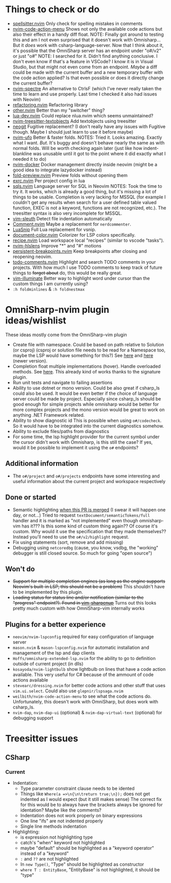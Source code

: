 # Things to check or do

- [spellsitter.nvim](https://github.com/lewis6991/spellsitter.nvim)
  Only check for spelling mistakes in comments
- [nvim-code-action-menu](https://github.com/weilbith/nvim-code-action-menu)
  Shows not only the available code actions but also their effect in a handy diff float.
  NOTE: Finally got around to testing this and am I not even surprised that it doesn't work with Omnisharp...
  But it _does_ work with csharp-language-server.
  Now that I think about it, it's possible that the OmniSharp server has an endpoint under "o#/v2" or just "o#"
  NOTE: I searched for it. Didn't find anything conclusive. I don't even know if that's a feature in VSCode? I know it is in Visual Studio, but that might not even come from an endpoint.
  _Maybe_ a diff could be made with the current buffer and a new temporary buffer with the code action applied? Is that even possible or does it directly change the current buffer?
- [nvim-spectre](https://github.com/nvim-pack/nvim-spectre)
  An alternative to CtrlsF (which I've never really taken the time to learn and use properly. Last time I checked it also had issues with Neovim)
- [refactoring.nvim](https://github.com/ThePrimeagen/refactoring.nvim)
  Refactoring library
- [other.nvim](https://github.com/rgroli/other.nvim)
  Better than my "switcher" thing?
- [lua-dev.nvim](https://github.com/folke/lua-dev.nvim)
  Could replace nlua.nvim which seems unmaintained?
- [nvim-treesitter-textobjects](https://github.com/nvim-treesitter/nvim-treesitter-textobjects)
  Add textobjects using treesitter
- [neogit](https://github.com/TimUntersberger/neogit)
  Fugitive replacement? (I don't really have any issues with Fugitive though. Maybe I should just learn to use it before maybe)
- [nvim-ufo](https://github.com/kevinhwang91/nvim-ufo)
  Better & faster folds.
  NOTES: Tried it. Looks amazing. Exactly what I want. _But_. It's buggy and doesn't behave nearly the same as with normal folds. Will be worth checking again later (just like how indent-blankline was unusable until it got to the point where it did exactly what I needed it to do)
- [nvim-docker](https://github.com/dgrbrady/nvim-docker)
  Docker management directly inside neovim (might be a good idea to integrate lazydocker instead)
- [fold-preview.nvim](https://github.com/anuvyklack/fold-preview.nvim)
  Preview folds without opening them
- [exrc.nvim](https://github.com/MunifTanjim/exrc.nvim)
  Per project config in lua
- [sqls.nvim](https://github.com/nanotee/sqls.nvim)
  Language server for SQL in Neovim
  NOTES: Took the time to try it. It works, which is already a good thing, but it's missing a lot of things to be usable.
  Completion is very lacking for MSSQL (for example I couldn't get any results when search for a user defined table valued function, EXEC is not a keyword, functions are not recognized, etc.).
  The treesitter syntax is also very incomplete for MSSQL.
- [vim-sleuth](https://github.com/tpope/vim-sleuth)
  Detect file indentation automatically
- [Comment.nvim](https://github.com/numToStr/Comment.nvim)
  Maybe a replacement for `nerdcommenter`.
- [LuaSnip](https://github.com/L3MON4D3/LuaSnip)
  Full Lua replacement for vsnip.
- [document-color.nvim](https://github.com/mrshmllow/document-color.nvim)
  Colorizer for LSP colors specifically.
- [recipe.nvim](https://github.com/ten3roberts/recipe.nvim)
  Load workspace local "recipes" (similar to vscode "tasks").
- [nvim-hlslens](https://github.com/kevinhwang91/nvim-hlslens)
  Improve "\*" and "#" motions
- [persistent-breakpoints.nvim](https://github.com/Weissle/persistent-breakpoints.nvim)
  Keep breakpoints after closing and reopening neovim.
- [todo-comments.nvim](https://github.com/folke/todo-comments.nvim)
  Highlight and search TODO comments in your projects.
  With how much I use TODO comments to keep track of future things to ~~forget about~~ do, this would be really great.
- [vim-illuminate](https://github.com/RRethy/vim-illuminate)
  Better way to highlight word under cursor than the custom things I am currently using?
- `:h foldminlines` & `:h foldnestmax`

# OmniSharp-nvim plugin ideas/wishlist

These ideas mostly come from the OmniSharp-vim plugin

- Create file with namespace. Could be based on path relative to Solution (or csproj)
  (csproj or solution file needs to be read for a Namespace too, maybe the LSP would have something for this?)
  See [here](https://github.com/jchannon/csharpextensions) and [here](https://github.com/KreativJos/csharpextensions) (newer version).
- Completion float multiple implementations (hover). Handle overloaded methods.
  See [here](https://github.com/OmniSharp/omnisharp-vim).
  This already kind of works thanks to the signature plugin.
- Run unit tests and navigate to failing assertions
- Ability to use dotnet or mono version. Could be also great if csharp_ls could also be used.
  It would be even better if the choice of language server could be made by project.
  Especially since csharp_ls should be good enough for simple projects while omnisharp would be better for more complex projects and the mono version would be great to work on anything .NET Framework related.
- Ability to show diagnostic id
  This is possible when using `o#/codecheck`.
  So it would have to be integrated into the current diagnostics somehow.
- Ability to exclude files/paths from diagnostics
- For some time, the lsp highlight provider for the current symbol under the cursor didn't work with Omnisharp, is this still the case? If yes, would it be possible to implement it using the `o#` endpoints?

## Additional information

- The `o#/project` and `o#/projects` endpoints have some interesting and useful information about the current project and workspace respectively

## Done or started

- Semantic highlighting [when this PR is merged](https://github.com/neovim/neovim/pull/15723) (I swear it will happen one day, or not...)
  Tried to request `textDocument/semanticTokens/full` handler and it is marked as "not implemented" even though omnisharp-vim has it??? Is this some kind of custom thing again??
  Of course it's custom. Why would it use the specification that they made themselves?? Instead you'll need to use the `o#/v2/highlight` request.
- Fix using statements (sort, remove and add missing)
- Debugging using `netcoredbg` (cause, you know, vsdbg, the "working" debugger is still closed source. So much for going "open source")

## Won't do

- ~~Support for multiple completion engines (as long as the engine supports Neovim's built-in LSP, this should not be a problem)~~
  This shouldn't have to be implemented by this plugin.
- ~~Loading status for status line and/or notification (similar to the "progress" endpoint?). Found in [vim-sharpenup](https://github.com/nickspoons/vim-sharpenup#statusline)~~
  Turns out this looks pretty much custom with how OmniSharp-vim internally works

## Plugins for a better experience

- `neovim/nvim-lspconfig` required for easy configuration of language server
- `mason.nvim` & `mason-lspconfig.nvim` for automatic installation and management of the lsp and dap clients
- `Hoffs/omnisharp-extended-lsp.nvim` for the ability to go to definition outside of current project (in dlls)
- `kosayoda/nvim-lightbulb` show lightbulb on lines that have a code action available. This very useful for C# because of the ammount of code actions available
- `stevearc/dressing.nvim` for better code actions and other stuff that uses `vim.ui.select`. Could also use `glepnir/lspsaga.nvim`
- `weilbith/nvim-code-action-menu` to see what the code actions do. Unfortunately, this doesn't work with OmniSharp, but does work with csharp_ls.
- `nvim-dap`, `nvim-dap-ui` (optional) & `nvim-dap-virtual-text` (optional) for debugging support


# Treesitter issues

## CSharp

### Current

- Indentation:
  - Type parameter constraint clause needs to be idented
  - Things like `Where(a =>\n{\n\treturn true;\n});` does not get indented as I would expect (but it still makes sense)
    The correct fix for this would be to always have the brackets always be ignored for identation? Maybe like the comments?
  - Indentation does not work properly on binary expressions
  - One line "ifs" are not indented properly
  - Single line methods indentation
- Highlighting:
  - is expression not highlighting type
  - catch's "when" keyword not highlighted
  - maybe "default" should be highlighted as a "keyword operator" instead of a "keyword"
  - `:` and `??` are not highlighted
  - In `new Type()`, "Type" should be highlighted as constructor
  - `where T : EntityBase`, "EntityBase" is not highlighted, it should be "type"
